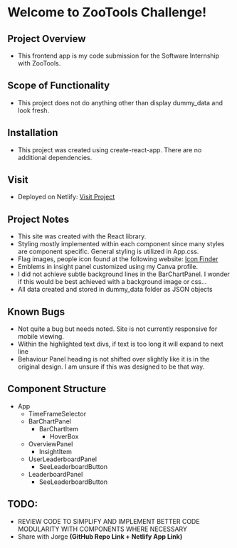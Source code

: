 # Welcome to ZooTools Challenge!

## Project Overview
- This frontend app is my code submission for the Software Internship with ZooTools. 

## Scope of Functionality
- This project does not do anything other than display dummy_data and look fresh.

## Installation
- This project was created using create-react-app. There are no additional dependencies.

## Visit
- Deployed on Netlify: [Visit Project]()

## Project Notes
- This site was created with the React library.
- Styling mostly implemented within each component since many styles are component specific. General styling is utilized in App.css.
- Flag images, people icon found at the following website: [Icon Finder](https://www.iconfinder.com/)
- Emblems in insight panel customized using my Canva profile.
- I did not achieve subtle background lines in the BarChartPanel. I wonder if this would be best achieved with a background image or css...
- All data created and stored in dummy_data folder as JSON objects

## Known Bugs
- Not quite a bug but needs noted. Site is not currently responsive for mobile viewing.
- Within the highlighted text divs, if text is too long it will expand to next line
- Behaviour Panel heading is not shifted over slightly like it is in the original design. I am unsure if this was designed to be that way. 

## Component Structure
- App
    - TimeFrameSelector
    - BarChartPanel
        - BarChartItem
            - HoverBox
    - OverviewPanel
        - InsightItem
    - UserLeaderboardPanel
        - SeeLeaderboardButton
    - LeaderboardPanel
        - SeeLeaderboardButton

## TODO:
- REVIEW CODE TO SIMPLIFY AND IMPLEMENT BETTER CODE MODULARITY WITH COMPONENTS WHERE NECESSARY
- Share with Jorge **(GitHub Repo Link + Netlify App Link)**